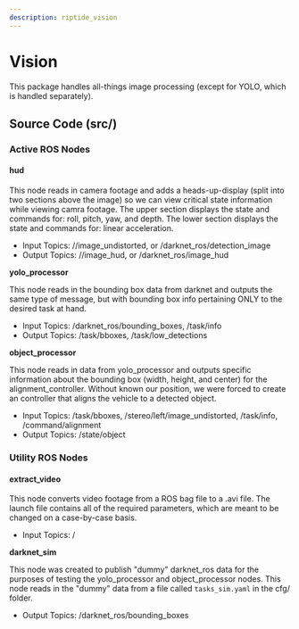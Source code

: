 ```yaml
---
description: riptide_vision
---
```


# Vision

This package handles all-things image processing \(except for YOLO, which is handled separately\).

## Source Code \(src/\)

### Active ROS Nodes

#### hud

This node reads in camera footage and adds a heads-up-display \(split into two sections above the image\) so we can view critical state information while viewing camra footage. The upper section displays the state and commands for: roll, pitch, yaw, and depth. The lower section displays the state and commands for: linear acceleration.

* Input Topics: //image\_undistorted, or /darknet\_ros/detection\_image
* Output Topics: //image\_hud, or /darknet\_ros/image\_hud

**yolo\_processor**

This node reads in the bounding box data from darknet and outputs the same type of message, but with bounding box info pertaining ONLY to the desired task at hand.

* Input Topics: /darknet\_ros/bounding\_boxes, /task/info
* Output Topics: /task/bboxes, /task/low\_detections

**object\_processor**

This node reads in data from yolo\_processor and outputs specific information about the bounding box \(width, height, and center\) for the alignment\_controller. Without known our position, we were forced to create an controller that aligns the vehicle to a detected object.

* Input Topics: /task/bboxes, /stereo/left/image\_undistorted, /task/info, /command/alignment
* Output Topics: /state/object

### Utility ROS Nodes

#### extract\_video

This node converts video footage from a ROS bag file to a .avi file. The launch file contains all of the required parameters, which are meant to be changed on a case-by-case basis.

* Input Topics: /

**darknet\_sim**

This node was created to publish "dummy" darknet\_ros data for the purposes of testing the yolo\_processor and object\_processor nodes. This node reads in the "dummy" data from a file called `tasks_sim.yaml` in the cfg/ folder.

* Output Topics: /darknet\_ros/bounding\_boxes

